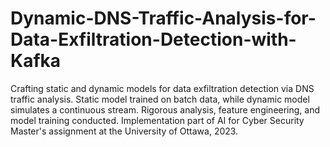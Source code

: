# Dynamic-DNS-Traffic-Analysis-for-Data-Exfiltration-Detection-with-Kafka
Crafting static and dynamic models for data exfiltration detection via DNS traffic analysis. Static model trained on batch data, while dynamic model simulates a continuous stream. Rigorous analysis, feature engineering, and model training conducted. Implementation part of AI for Cyber Security Master's assignment at the University of Ottawa, 2023.
